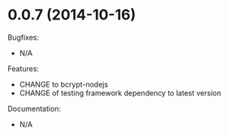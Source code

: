 # 0.0.7 (2014-10-16)

Bugfixes:
- N/A

Features:
- CHANGE to bcrypt-nodejs
- CHANGE of testing framework dependency to latest version

Documentation:
- N/A